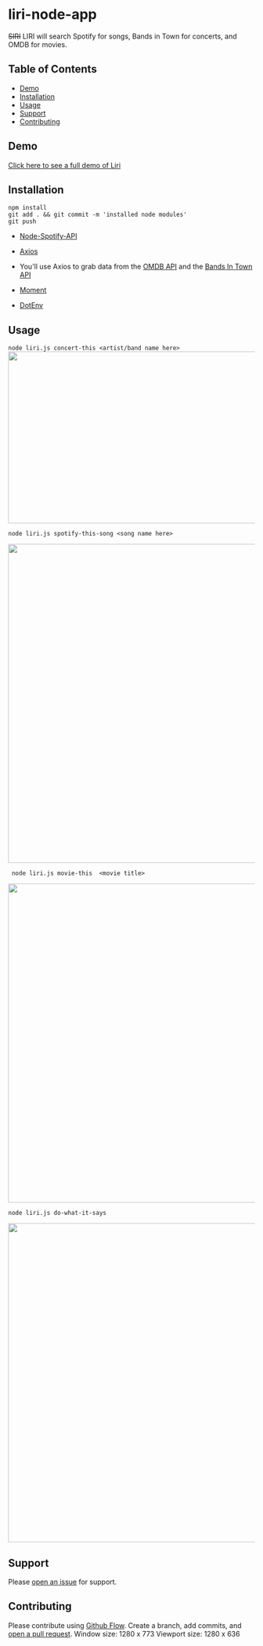 # liri-node-app
~~SIRI~~ LIRI will search Spotify for songs, Bands in Town for concerts, and OMDB for movies.

## Table of Contents
- [Demo](#demo)
- [Installation](#installation)
- [Usage](#usage)
- [Support](#support)
- [Contributing](#contributing)




## Demo
[Click here to see a full demo of Liri](https://www.youtube.com/watch?v=wBWvw02D9ao&feature=youtu.be&fbclid=IwAR32bexvGzCffdhB52hbuG2F1g1yC8h-HjIZx-kBhFa9vRYx6QMHU8dkshM)




## Installation


 ```
 npm install 
 git add . && git commit -m 'installed node modules'
 git push

 ```

* [Node-Spotify-API](https://www.npmjs.com/package/node-spotify-api)

* [Axios](https://www.npmjs.com/package/axios)

* You'll use Axios to grab data from the [OMDB API](http://www.omdbapi.com) and the [Bands In Town API](http://www.artists.bandsintown.com/bandsintown-api)

* [Moment](https://www.npmjs.com/package/moment)

* [DotEnv](https://www.npmjs.com/package/dotenv)


## Usage


 ``` node liri.js concert-this <artist/band name here> ```
 <img src="https://media.giphy.com/media/KyCGBqrUMEPPSzDnEE/giphy.gif" width="650" height="350">

``` node liri.js spotify-this-song <song name here> ```

<img src="https://media.giphy.com/media/1yMNH7xu4qEHpdS86j/giphy.gif" width="650">

``` node liri.js movie-this  <movie title>```

<img src="https://media.giphy.com/media/YSqjZU3OgZVqwhLGwk/giphy.gif" width="650">

``` node liri.js do-what-it-says ```

<img src="https://media.giphy.com/media/246R1LiF56aKyCuKJC/giphy.gif" width="650">



  


## Support

Please [open an issue](https://github.com/zenwattage/liri-node-app/issues/new) for support.

## Contributing

Please contribute using [Github Flow](https://guides.github.com/introduction/flow/). Create a branch, add commits, and [open a pull request](https://github.com/zenwattage/liri-node-app/compare).
Window size: 1280 x 773
Viewport size: 1280 x 636